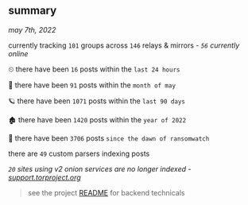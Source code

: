 
## summary
_may 7th, 2022_

currently tracking `101` groups across `146` relays & mirrors - _`56` currently online_

⏲ there have been `16` posts within the `last 24 hours`

🦈 there have been `91` posts within the `month of may`

🪐 there have been `1071` posts within the `last 90 days`

🏚 there have been `1420` posts within the `year of 2022`

🦕 there have been `3706` posts `since the dawn of ransomwatch`

there are `49` custom parsers indexing posts

_`20` sites using v2 onion services are no longer indexed - [support.torproject.org](https://support.torproject.org/onionservices/v2-deprecation/)_

> see the project [README](https://github.com/thetanz/ransomwatch#ransomwatch--) for backend technicals
